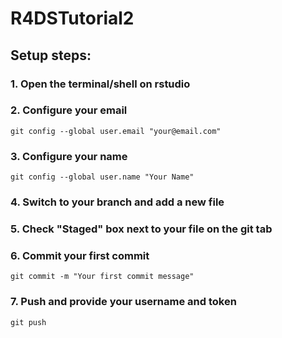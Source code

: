 # R4DSTutorial2
## Setup steps:
### 1. Open the terminal/shell on rstudio
### 2. Configure your email
```
git config --global user.email "your@email.com"
```
### 3. Configure your name
```
git config --global user.name "Your Name"
```
### 4. Switch to your branch and add a new file
### 5. Check "Staged" box next to your file on the git tab
### 6. Commit your first commit
```
git commit -m "Your first commit message"
```
### 7. Push and provide your username and token
```
git push
```